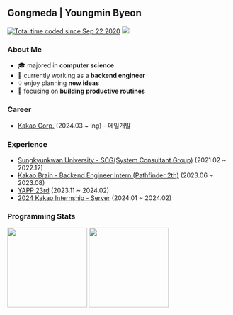 <h2>Gongmeda | Youngmin Byeon</h2>

<div>
   <a href="https://wakatime.com/@95e11c6f-fdc0-4a8a-a55d-d3690dce53a3"><img src="https://wakatime.com/badge/user/95e11c6f-fdc0-4a8a-a55d-d3690dce53a3.svg" alt="Total time coded since Sep 22 2020" /></a>
   <img src="https://hits.seeyoufarm.com/api/count/incr/badge.svg?url=https%3A%2F%2Fgithub.com%2FGongmeda&count_bg=%23555555&title_bg=%23555555&icon=&icon_cozlor=%23E7E7E7&title=hits&edge_flat=false"/>
</div>

### About Me

- 🎓 majored in **computer science**
- 🚀 currently working as a **backend engineer**
- 💡 enjoy planning **new ideas**
- 👀 focusing on **building productive routines**

### Career

- [Kakao Corp.](https://www.kakaocorp.com/) (2024.03 ~ ing) - 메일개발

### Experience

- [Sungkyunkwan University - SCG(System Consultant Group)](https://scg.skku.ac.kr/) (2021.02 ~ 2022.12)
- [Kakao Brain - Backend Engineer Intern (Pathfinder 2th)](https://www.kakaobrain.com/) (2023.06 ~ 2023.08)
- [YAPP 23rd](https://www.yapp.co.kr/) (2023.11 ~ 2024.02)
- [2024 Kakao Internship - Server](https://www.kakaocorp.com/page/detail/10677) (2024.01 ~ 2024.02)

### Programming Stats

<img height="180rem" src="https://github-readme-stats.vercel.app/api?username=Gongmeda&show_icons=true&bg_color=00000000&border_color=00000000"></img>
<img height="180rem" src="http://mazassumnida.wtf/api/v2/generate_badge?boj=gongmeda"></img>
